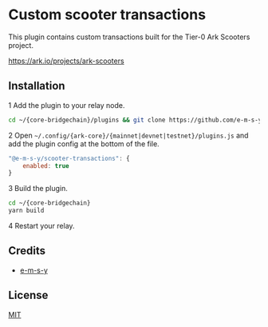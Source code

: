# Custom scooter transactions
This plugin contains custom transactions built for the Tier-0 Ark Scooters project. 

https://ark.io/projects/ark-scooters

## Installation
1 Add the plugin to your relay node. 
```bash
cd ~/{core-bridgechain}/plugins && git clone https://github.com/e-m-s-y/scooter-transactions.git
```
2 Open `~/.config/{ark-core}/{mainnet|devnet|testnet}/plugins.js` and add the plugin config at the bottom of the file.
```js
"@e-m-s-y/scooter-transactions": {
    enabled: true
}
```
3 Build the plugin.
```bash
cd ~/{core-bridgechain}
yarn build
```
4 Restart your relay.

## Credits

- [e-m-s-y](https://github.com/e-m-s-y)

## License

[MIT](LICENSE)
